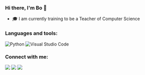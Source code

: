 ### Hi there, I'm Bo 👋

- :mortar_board: I am currently training to be a Teacher of Computer Science

### Languages and tools:
<img src="https://img.shields.io/badge/Python-3776AB?logo=python&logoColor=white&style=flat" alt="Python">
<img src="https://img.shields.io/badge/Visual_Studio_Code-007ACC?style=flat&logo=visual%20studio&logoColor=white" alt="Visual Studio Code">

### Connect with me:
[![](https://img.shields.io/badge/-@bo__zhang-%231DA1F2?style=flat-square&logo=Twitter&logoColor=white)](https://twitter.com/bo__zhang)
[![](https://img.shields.io/badge/-Bo%20Wen%20Zhang-blue?style=flat-square&logo=Linkedin&logoColor=white&link=https://www.linkedin.com/in/bo-wen-zhang/)](https://www.linkedin.com/in/irisdiakoumi/)
[![](https://img.shields.io/badge/-@bo-wen-zhang-%23181717?style=flat-square&logo=github)](https://github.com/bo-wen-zhang)

